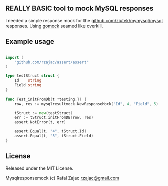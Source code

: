 ## REALLY BASIC tool to mock MySQL responses

I needed a simple response mock for the [github.com/ziutek/mymysql/mysql](github.com/ziutek/mymysql/mysql) responses. Using [gomock](http://godoc.org/code.google.com/p/gomock/gomock) seamed like overkill.

## Example usage

```go

import (
	"github.com/rzajac/assert/assert"
)

type testStruct struct {
	Id    string
	Field string
}

func Test_initFromDb(t *testing.T) {
	row, res := mysqlresultmock.NewResponseMock("Id", 4, "Field", 5)

	tStruct := new(testStruct)
	err := tStruct.initFromDB(row, res)
	assert.NotError(t, err)

	assert.Equal(t, "4", tStruct.Id)
	assert.Equal(t, "5", tStruct.Field)
}
```

## License

Released under the MIT License.

Mysqlresponsemock (c) Rafal Zajac <rzajac@gmail.com>